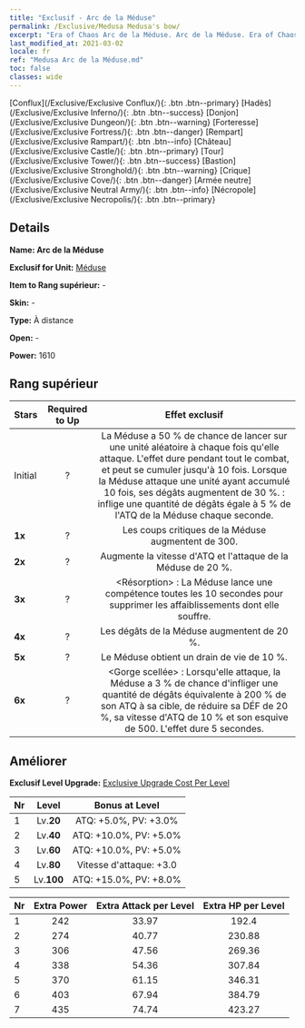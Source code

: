 ```yaml
---
title: "Exclusif - Arc de la Méduse"
permalink: /Exclusive/Medusa Medusa's bow/
excerpt: "Era of Chaos Arc de la Méduse. Arc de la Méduse. Era of Chaos Exclusif Arc de la Méduse. Méduse Exclusif."
last_modified_at: 2021-03-02
locale: fr
ref: "Medusa Arc de la Méduse.md"
toc: false
classes: wide
---
```

 [Conflux](/Exclusive/Exclusive Conflux/){: .btn .btn--primary} [Hadès](/Exclusive/Exclusive Inferno/){: .btn .btn--success} [Donjon](/Exclusive/Exclusive Dungeon/){: .btn .btn--warning} [Forteresse](/Exclusive/Exclusive Fortress/){: .btn .btn--danger} [Rempart](/Exclusive/Exclusive Rampart/){: .btn .btn--info} [Château](/Exclusive/Exclusive Castle/){: .btn .btn--primary} [Tour](/Exclusive/Exclusive Tower/){: .btn .btn--success} [Bastion](/Exclusive/Exclusive Stronghold/){: .btn .btn--warning} [Crique](/Exclusive/Exclusive Cove/){: .btn .btn--danger} [Armée neutre](/Exclusive/Exclusive Neutral Army/){: .btn .btn--info} [Nécropole](/Exclusive/Exclusive Necropolis/){: .btn .btn--primary} 

## Details
 **Name: Arc de la Méduse** 

 **Exclusif for Unit:** [Méduse](/units/Medusa/) 

 **Item to Rang supérieur:** -

 **Skin:** -

 **Type:** À distance

 **Open:** -

 **Power:** 1610

## Rang supérieur

  |     Stars    |  Required to Up | Effet exclusif |
  |:-------------|:---------------:|:---------------:|
  |  Initial  | ? | La Méduse a 50 % de chance de lancer <Serpent venimeux> sur une unité aléatoire à chaque fois qu'elle attaque. L'effet dure pendant tout le combat, et peut se cumuler jusqu'à 10 fois. Lorsque la Méduse attaque une unité ayant accumulé <Serpent venimeux> 10 fois, ses dégâts augmentent de 30 %. <Serpent venimeux> : inflige une quantité de dégâts égale à 5 % de l'ATQ de la Méduse chaque seconde. |
  | **1x** <i class="fas fa-star"/> | ? | Les coups critiques de la Méduse augmentent de 300. |
  | **2x** <i class="fas fa-star"/> | ? | Augmente la vitesse d'ATQ et l'attaque de la Méduse de 20 %. |
  | **3x** <i class="fas fa-star"/> | ? | <Résorption> : La Méduse lance une compétence toutes les 10 secondes pour supprimer les affaiblissements dont elle souffre. |
  | **4x** <i class="fas fa-star"/> | ? | Les dégâts de la Méduse augmentent de 20 %. |
  | **5x** <i class="fas fa-star"/> | ? | Le Méduse obtient un drain de vie de 10 %. |
  | **6x** <i class="fas fa-star"/> | ? | <Gorge scellée> : Lorsqu'elle attaque, la Méduse a 3 % de chance d'infliger une quantité de dégâts équivalente à 200 % de son ATQ à sa cible, de réduire sa DÉF de 20 %, sa vitesse d'ATQ de 10 % et son esquive de 500. L'effet dure 5 secondes. |


## Améliorer
 **Exclusif Level Upgrade:** [Exclusive Upgrade Cost Per Level](/Exclusive/ExclusiveUpgradeCostPerLevel/)

  |  Nr  |   Level  | Bonus at Level |
  |:-----|:--------:|:--------------:|
  | 1 | Lv.**20** | ATQ: +5.0%, PV: +3.0% |
  | 2 | Lv.**40** | ATQ: +10.0%, PV: +5.0% |
  | 3 | Lv.**60** | ATQ: +10.0%, PV: +5.0% |
  | 4 | Lv.**80** | Vitesse d'attaque: +3.0 |
  | 5 | Lv.**100** | ATQ: +15.0%, PV: +8.0% |


  |  Nr  |  Extra Power | Extra Attack per Level | Extra HP per Level |
  |:-----|:--------:|:--------:|:--------:|
  | 1 | 242 | 33.97 | 192.4 |
  | 2 | 274 | 40.77 | 230.88 |
  | 3 | 306 | 47.56 | 269.36 |
  | 4 | 338 | 54.36 | 307.84 |
  | 5 | 370 | 61.15 | 346.31 |
  | 6 | 403 | 67.94 | 384.79 |
  | 7 | 435 | 74.74 | 423.27 |


